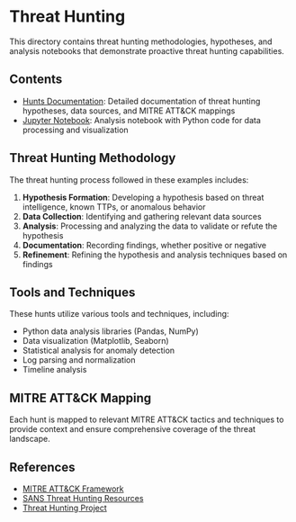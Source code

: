 # Threat Hunting

This directory contains threat hunting methodologies, hypotheses, and analysis notebooks that demonstrate proactive threat hunting capabilities.

## Contents

- [Hunts Documentation](./hunts.md): Detailed documentation of threat hunting hypotheses, data sources, and MITRE ATT&CK mappings
- [Jupyter Notebook](./jupyter_notebook.ipynb): Analysis notebook with Python code for data processing and visualization

## Threat Hunting Methodology

The threat hunting process followed in these examples includes:

1. **Hypothesis Formation**: Developing a hypothesis based on threat intelligence, known TTPs, or anomalous behavior
2. **Data Collection**: Identifying and gathering relevant data sources
3. **Analysis**: Processing and analyzing the data to validate or refute the hypothesis
4. **Documentation**: Recording findings, whether positive or negative
5. **Refinement**: Refining the hypothesis and analysis techniques based on findings

## Tools and Techniques

These hunts utilize various tools and techniques, including:

- Python data analysis libraries (Pandas, NumPy)
- Data visualization (Matplotlib, Seaborn)
- Statistical analysis for anomaly detection
- Log parsing and normalization
- Timeline analysis

## MITRE ATT&CK Mapping

Each hunt is mapped to relevant MITRE ATT&CK tactics and techniques to provide context and ensure comprehensive coverage of the threat landscape.

## References

- [MITRE ATT&CK Framework](https://attack.mitre.org/)
- [SANS Threat Hunting Resources](https://www.sans.org/)
- [Threat Hunting Project](https://www.threathunting.net/)